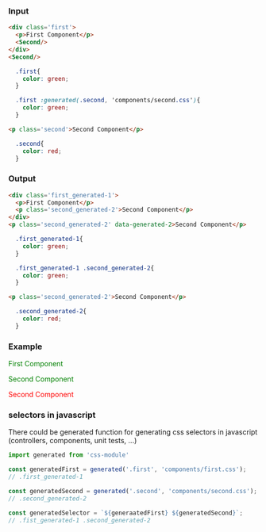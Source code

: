 ### Input

```html {data-filename=app/components/first.hbs}
<div class='first'>
  <p>First Component</p>
  <Second/>
</div>
<Second/>
```

```css {data-filename=app/components/first.css}
  .first{
    color: green;
  }

  .first :generated(.second, 'components/second.css'){
    color: green;
  }
```

```html {data-filename=app/components/second.hbs}
<p class='second'>Second Component</p>
```

```css {data-filename=app/components/second.css}
  .second{
    color: red;
  }
```

### Output

```html {data-filename=app/components/first.hbs}
<div class='first_generated-1'>
  <p>First Component</p>
  <p class='second_generated-2'>Second Component</p>
</div>
<p class='second_generated-2' data-generated-2>Second Component</p>
```

```css {data-filename=app/components/first.css}
  .first_generated-1{
    color: green;
  }

  .first_generated-1 .second_generated-2{
    color: green;
  }
```

```html {data-filename=app/components/second.hbs}
<p class='second_generated-2'>Second Component</p>
```

```css {data-filename=app/components/second.css}
  .second_generated-2{
    color: red;
  }
```

### Example

<div class='first_generated-1'>
  <p>First Component</p>
  <p class='second_generated-2'>Second Component</p>
</div>
<p class='second_generated-2' data-generated-2>Second Component</p>

<style>
  .first_generated-1{
    color: green;
  }
  .first_generated-1 .second_generated-2{
    color: green;
  }
  .second_generated-2{
    color: red;
  }
</style>

### selectors in javascript

There could be generated function for generating css selectors in javascript (controllers, components, unit tests, ...)

```js
import generated from 'css-module'

const generatedFirst = generated('.first', 'components/first.css');
// .first_generated-1

const generatedSecond = generated('.second', 'components/second.css');
// .second_generated-2

const generatedSelector = `${generaatedFirst} ${generatedSecond}`;
// .fist_generated-1 .second_generated-2
```
